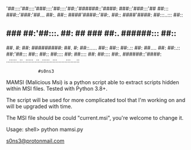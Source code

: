 
'##::::'##::::'###::::'##::::'##::'######::'####:
 ###::'###:::'## ##::: ###::'###:'##... ##:. ##::
 ####'####::'##:. ##:: ####'####: ##:::..::: ##::
 ## ### ##:'##:::. ##: ## ### ##:. ######::: ##::
 ##. #: ##: #########: ##. #: ##::..... ##:: ##::
 ##:.:: ##: ##.... ##: ##:.:: ##:'##::: ##:: ##::
 ##:::: ##: ##:::: ##: ##:::: ##:. ######::'####:
..:::::..::..:::::..::..:::::..:::......:::....::
   
                #s0ns3
 
 MAMSI (Malicious Msi) is a python script able to extract scripts hidden within MSI files.
 Tested with Python 3.8+.
 
 The script will be used for more complicated tool that I'm working on and will be upgraded with time.
 
 The MSI file should be could "current.msi", you're welcome to change it.
 
 Usage:
       shell> python mamsi.py
       

s0ns3@protonmail.com
